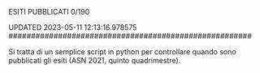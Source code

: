 ESITI PUBBLICATI 0/190 

UPDATED 2023-05-11 12:13:16.978575
######################################################

Si tratta di un semplice script in python per controllare quando sono pubblicati gli esiti (ASN 2021, quinto quadrimestre).

